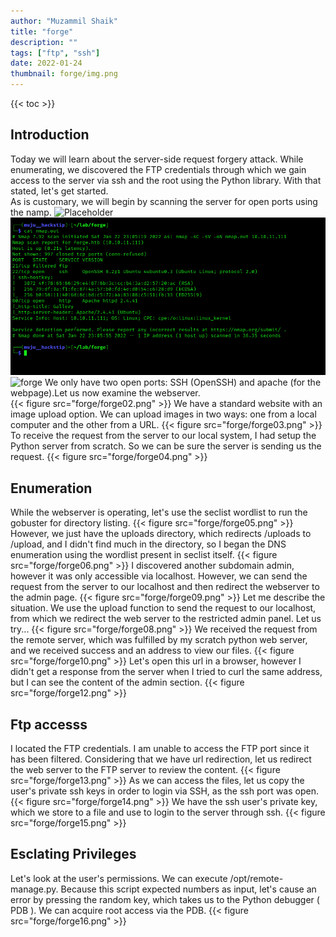 ```yaml
---
author: "Muzammil Shaik"
title: "forge"
description: ""
tags: ["ftp", "ssh"]
date: 2022-01-24
thumbnail: forge/img.png
---
```

{{< toc >}}

## Introduction
Today we will learn about the server-side request forgery attack. While enumerating, we discovered the FTP credentials through which we gain access to the server via ssh and the root using the Python library. With that stated, let's get started.</br>
As is customary, we will begin by scanning the server for open ports using the namp.
![Placeholder](/forge/forge01.png)
![checkout](forge/forge01.png)
![forge](forge01.png)
We only have two open ports: SSH (OpenSSH) and apache (for the webpage).Let us now examine the webserver.</br> 
{{< figure src="forge/forge02.png" >}}
We have a standard website with an image upload option. We can upload images in two ways: one from a local computer and the other from a URL.
{{< figure src="forge/forge03.png" >}}
To receive the request from the server to our local system, I had setup the Python server from scratch. So we can be sure the server is sending us the request.
{{< figure src="forge/forge04.png" >}}

## Enumeration
While the webserver is operating, let's use the seclist wordlist to run the gobuster for directory listing.
{{< figure src="forge/forge05.png" >}}
However, we just have the uploads directory, which redirects /uploads to /upload, and I didn't find much in the directory, so I began the DNS enumeration using the wordlist present in seclist itself.
{{< figure src="forge/forge06.png" >}}
I discovered another subdomain admin, however it was only accessible via localhost.
However, we can send the request from the server to our localhost and then redirect the webserver to the admin page.
{{< figure src="forge/forge09.png" >}}
Let me describe the situation. We use the upload function to send the request to our localhost, from which we redirect the web server to the restricted admin panel. Let us try...
{{< figure src="forge/forge08.png" >}}
We received the request from the remote server, which was fulfilled by my scratch python web server, and we received success and an address to view our files.
{{< figure src="forge/forge10.png" >}}
Let's open this url in a browser, however I didn't get a response from the server when I tried to curl the same address, but I can see the content of the admin section. 
{{< figure src="forge/forge12.png" >}}

## Ftp accesss
I located the FTP credentials.
I am unable to access the FTP port since it has been filtered.
Considering that we have url redirection, let us redirect the web server to the FTP server to review the content.
{{< figure src="forge/forge13.png" >}}
As we can access the files, let us copy the user's private ssh keys in order to login via SSH, as the ssh port was open.
{{< figure src="forge/forge14.png" >}}
We have the ssh user's private key, which we store to a file and use to login to the server through ssh.
{{< figure src="forge/forge15.png" >}}

## Esclating Privileges
Let's look at the user's permissions. We can execute /opt/remote-manage.py. Because this script expected numbers as input, let's cause an error by pressing the random key, which takes us to the Python debugger ( PDB ). We can acquire root access via the PDB.
{{< figure src="forge/forge16.png" >}}
